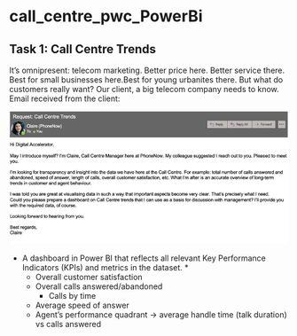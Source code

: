 # call_centre_pwc_PowerBi

## Task 1: Call Centre Trends

It’s omnipresent: telecom marketing. Better price here. Better service there. Best for small businesses here.Best for young urbanites there. 
But what do customers really want? Our client, a big telecom company needs to know.
Email received from the client:

![email screenshot](/problem_statements/1_problem_statements.PNG)

* A dashboard in Power BI that reflects all relevant Key Performance Indicators (KPIs) and metrics in the dataset. *
	- Overall customer satisfaction
   	- Overall calls answered/abandoned
    	- Calls by time
  	- Average speed of answer 
	- Agent’s performance quadrant -> average handle time (talk duration) vs calls answered
